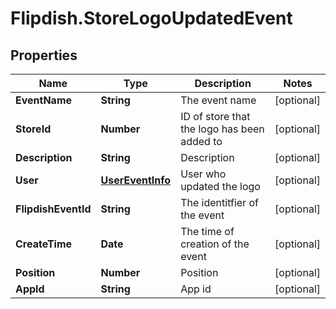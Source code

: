 # Flipdish.StoreLogoUpdatedEvent

## Properties
Name | Type | Description | Notes
------------ | ------------- | ------------- | -------------
**EventName** | **String** | The event name | [optional] 
**StoreId** | **Number** | ID of store that the logo has been added to | [optional] 
**Description** | **String** | Description | [optional] 
**User** | [**UserEventInfo**](UserEventInfo.md) | User who updated the logo | [optional] 
**FlipdishEventId** | **String** | The identitfier of the event | [optional] 
**CreateTime** | **Date** | The time of creation of the event | [optional] 
**Position** | **Number** | Position | [optional] 
**AppId** | **String** | App id | [optional] 


